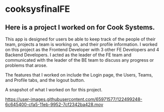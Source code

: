 # cooksysfinalFE


## Here is a project I worked on for Cook Systems. 

This app is designed for users be able to keep track of the people of their team, projects a team is working on, and their profile information.
I worked on this project as the Frontend Developer with 3 other FE Developers and 4 Backend Developers. I acted as the leader of the FE team and communicated with the leader of the BE team to discuss any progress or problems that arose.

The features that I worked on include the Login page, the Users, Teams, and Profile tabs, and the logout button. 


A snapshot of what I worked on for this project.

https://user-images.githubusercontent.com/65971577/122499248-6c645400-cfa5-11eb-9952-7cf2342ba428.mov

